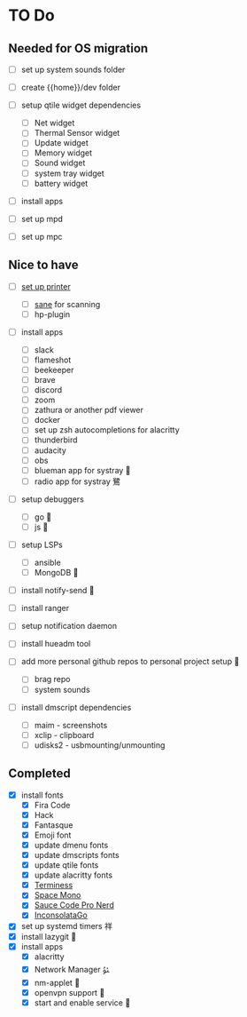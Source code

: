 # TO Do

## Needed for OS migration

- [ ] set up system sounds folder
- [ ] create {{home}}/dev folder
- [ ] setup qtile widget dependencies
  - [ ] Net widget
  - [ ] Thermal Sensor widget
  - [ ] Update widget
  - [ ] Memory widget
  - [ ] Sound widget
  - [ ] system tray widget
  - [ ] battery widget
- [ ] install apps

- [ ] set up mpd
- [ ] set up mpc

## Nice to have

- [ ] [set up printer](https://unix.stackexchange.com/questions/359531/installing-hp-printer-driver-for-arch-linux)

  - [ ] [sane](https://wiki.archlinux.org/title/SANE) for scanning
  - [ ] hp-plugin

- [ ] install apps
  - [ ] slack
  - [ ] flameshot
  - [ ] beekeeper
  - [ ] brave
  - [ ] discord
  - [ ] zoom
  - [ ] zathura or another pdf viewer
  - [ ] docker
  - [ ] set up zsh autocompletions for alacritty
  - [ ] thunderbird
  - [ ] audacity
  - [ ] obs
  - [ ] blueman app for systray 
  - [ ] radio app for systray 鷺
- [ ] setup debuggers
  - [ ] go 
  - [ ] js 
- [ ] setup LSPs
  - [ ] ansible
  - [ ] MongoDB 
 - [ ] install notify-send 
- [ ] install ranger
- [ ] setup notification daemon
- [ ] install hueadm tool
- [ ] add more personal github repos to personal project setup 
  - [ ] brag repo
  - [ ] system sounds
- [ ] install dmscript dependencies
  - [ ] maim - screenshots
  - [ ] xclip - clipboard
  - [ ] udisks2  - usbmounting/unmounting

## Completed

- [x] install fonts
  - [x] Fira Code
  - [x] Hack
  - [x] Fantasque
  - [x] Emoji font
  - [x] update dmenu fonts
  - [x] update dmscripts fonts
  - [x] update qtile fonts
  - [x] update alacritty fonts
  - [x] [Terminess](<https://github.com/ryanoasis/nerd-fonts/raw/master/patched-fonts/Terminus/terminus-ttf-4.40.1/Regular/complete/Terminess%20(TTF)%20Nerd%20Font%20Complete.ttf>)
  - [x] [Space Mono](https://github.com/ryanoasis/nerd-fonts/raw/master/patched-fonts/SpaceMono/Regular/complete/Space%20Mono%20Nerd%20Font%20Complete.ttf)
  - [x] [Sauce Code Pro Nerd](https://github.com/ryanoasis/nerd-fonts/raw/master/patched-fonts/SourceCodePro/Regular/complete/Sauce%20Code%20Pro%20Nerd%20Font%20Complete%20Mono.ttf)
  - [x] [InconsolataGo](https://github.com/ryanoasis/nerd-fonts/raw/master/patched-fonts/InconsolataGo/Regular/complete/InconsolataGo%20Nerd%20Font%20Complete.ttf)
- [x] set up systemd timers 祥
- [x] install lazygit 
- [x] install apps
  - [x] alacritty
  - [x] Network Manager ﯱ
  - [x] nm-applet 
  - [x] openvpn support 
  - [x] start and enable service 
